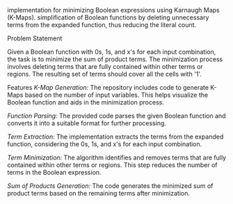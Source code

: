 implementation for minimizing Boolean expressions using Karnaugh Maps (K-Maps). simplification of Boolean functions by deleting unnecessary terms from the expanded function, thus reducing the literal count.

Problem Statement

Given a Boolean function with 0s, 1s, and x's for each input combination, the task is to minimize the sum of product terms. The minimization process involves deleting terms that are fully contained within other terms or regions. The resulting set of terms should cover all the cells with '1'.

Features
_K-Map Generation:_ The repository includes code to generate K-Maps based on the number of input variables. This helps visualize the Boolean function and aids in the minimization process.

_Function Parsing:_ The provided code parses the given Boolean function and converts it into a suitable format for further processing.

_Term Extraction_: The implementation extracts the terms from the expanded function, considering the 0s, 1s, and x's for each input combination.

_Term Minimization:_ The algorithm identifies and removes terms that are fully contained within other terms or regions. This step reduces the number of terms in the Boolean expression.

_Sum of Products Generation:_ The code generates the minimized sum of product terms based on the remaining terms after minimization.

